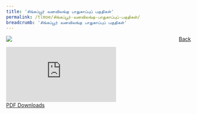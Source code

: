 ```yaml
---
title: 'சிங்கப்பூர் வனவிலங்கு பாதுகாப்புப் பகுதிகள்'
permalink: /tlmoe/சிங்கப்பூர்-வனவிலங்கு-பாதுகாப்புப்-பகுதிகள்/
breadcrumb: 'சிங்கப்பூர் வனவிலங்கு பாதுகாப்புப் பகுதிகள்'
---
```

<a href="/gallery/தமிழ்மொழிக்-காட்சிக்கூடம்-d/community-partners2/" style="float:right;">Back</a>
 <img src="/images/WRS-TL.jpg"> <br/>
<div class="video-container">
  <iframe src="https://www.youtube.com/embed/d6fmLlW8eoE" frameborder="0" allow="accelerometer; autoplay; encrypted-media; gyroscope; picture-in-picture" allowfullscreen></iframe></div>
<a href="/Sharing-Sessions/01-website-exhibitor-template-pdf.pdf" download>PDF Downloads</a>
